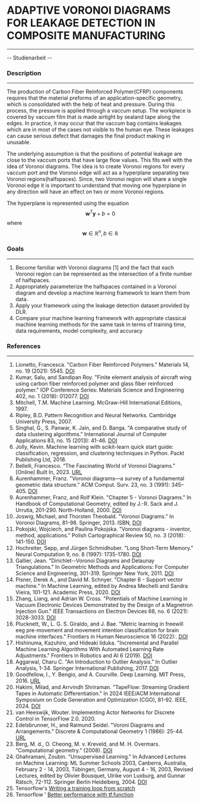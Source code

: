 
# ADAPTIVE VORONOI DIAGRAMS FOR LEAKAGE DETECTION IN COMPOSITE MANUFACTURING

___

-- Studienarbeit --

### Description

___

The production of Carbon Fiber Reinforced Polymer(CFRP) components requires that the material preforms of an application-specific geometry, which is consolidated with the help of heat and pressure. During this process, the pressure is applied through a vaccum setup. The workpiece is covered by vaccum film that is made airtight by sealand tape along the edges. In practice, it may occur that the vaccum bag contains leakages which are in most of the cases not visible to the human eye. These leakages can cause serious defect that damages the final product making in unusable.

The underlying assumption is that the positions of potential leakage are close to the vaccum ports that have large flow values. This fits well with the idea of Voronoi diagrams. The idea is to create Voronoi regions for every vaccum port and the Voronoi edge will act as a hyperplane separating two Voronoi regions(halfspaces). Since, two Voronoi region will share a single Voronoi edge it is important to understand that moving one hyperplane in any direction will have an effect on two or more Voronoi regions.

The hyperplane is represented using the equation $$\mathbf{w}^T \mathbf{y} + b = 0$$ where $$\mathbf{w} \in \mathbb{R}^n, b \in \mathbb{R}$$

### Goals

___

1. Become familiar with Voronoi diagrams [1] and the fact that each Voronoi region can be represented as the intersection of a finite number of halfspaces.
2. Appropriately parameterize the halfspaces contained in a Voronoi diagram and develop a machine learning framework to learn them from data.
3. Apply your framework using the leakage detection dataset provided by DLR.
4. Compare your machine learning framework with appropriate classical machine learning methods for the same task in terms of training time, data requirements, model complexity, and accuracy

### References

___

1. Lionetto, Francesca. "Carbon Fiber Reinforced Polymers." Materials 14, no. 19 (2021): 5545. [DOI](10.3390/ma14195545)
2. Kumar, Salu, and Sandipan Roy. "Finite element analysis of aircraft wing using carbon fiber reinforced polymer and glass fiber reinforced polymer." IOP Conference Series: Materials Science and Engineering 402, no. 1 (2018): 012077. [DOI](10.1088/1757-899X/402/1/012077)
3. Mitchell, T.M. Machine Learning. McGraw-Hill International Editions, 1997.
4. Ripley, B.D. Pattern Recognition and Neural Networks. Cambridge University Press, 2007.
5. Singhal, G., S. Panwar, K. Jain, and D. Banga. "A comparative study of data clustering algorithms." International Journal of Computer Applications 83, no. 15 (2013): 41-46. [DOI](10.5120/14528-2927)
6. Jolly, Kevin. Machine learning with scikit-learn quick start guide: classification, regression, and clustering techniques in Python. Packt Publishing Ltd, 2018.
7. Bellelli, Francesco. “The Fascinating World of Voronoi Diagrams.” [Online] Built In, 2023. [URL](https://builtin.com/data-science/voronoi-diagram)
8. Aurenhammer, Franz. "Voronoi diagrams—a survey of a fundamental geometric data structure." ACM Comput. Surv. 23, no. 3 (1991): 345–405. [DOI](10.1145/116873.116880)
9. Aurenhammer, Franz, and Rolf Klein. "Chapter 5 - Voronoi Diagrams." In Handbook of Computational Geometry, edited by J.-R. Sack and J. Urrutia, 201-290. North-Holland, 2000. [DOI](https://doi.org/10.1016/B978-044482537-7/50006-1)
10. Joswig, Michael, and Thorsten Theobald. "Voronoi Diagrams." In Voronoi Diagrams, 81-98. Springer, 2013. ISBN, [DOI](10.1007/978-1-4471-4817-3_6)
11. Pokojski, Wojciech, and Paulina Pokojska. "Voronoi diagrams - inventor, method, applications." Polish Cartographical Review 50, no. 3 (2018): 141-150. [DOI](10.2478/pcr-2018-0009)
12. Hochreiter, Sepp, and Jürgen Schmidhuber. "Long Short-Term Memory." Neural Computation 9, no. 8 (1997): 1735-1780. [DOI](10.1162/neco.1997.9.8.1735)
13. Gallier, Jean. "Dirichlet--Voronoi Diagrams and Delaunay Triangulations." In Geometric Methods and Applications: For Computer Science and Engineering, 301-319. Springer New York, 2011. [DOI](10.1007/978-1-4419-9961-0_10)
14. Pisner, Derek A., and David M. Schnyer. "Chapter 6 - Support vector machine." In Machine Learning, edited by Andrea Mechelli and Sandra Vieira, 101-121. Academic Press, 2020. [DOI](https://doi.org/10.1016/B978-0-12-815739-8.00006-7)
15. Zhang, Liang, and Adrian W. Cross. "Potentials of Machine Learning in Vacuum Electronic Devices Demonstrated by the Design of a Magnetron Injection Gun." IEEE Transactions on Electron Devices 68, no. 6 (2021): 3028-3033. [DOI](10.1109/TED.2021.3075166)
16. Plucknett, W., L. G. S. Giraldo, and J. Bae. "Metric learning in freewill eeg pre-movement and movement intention classification for brain machine interfaces." Frontiers in Human Neuroscience 16 (2022):. [DOI](10.3389/fnhum.2022.902183)
17. Hishinuma, Kazuhiro, and Hideaki Iiduka. "Incremental and Parallel Machine Learning Algorithms With Automated Learning Rate Adjustments." Frontiers in Robotics and AI 6 (2019). [DOI](10.3389/frobt.2019.00077)
18. Aggarwal, Charu C. "An Introduction to Outlier Analysis." In Outlier Analysis, 1-34. Springer International Publishing, 2017. [DOI](10.1007/978-3-319-47578-3_1)
19. Goodfellow, I., Y. Bengio, and A. Courville. Deep Learning. MIT Press, 2016. [URL](https://books.google.de/books?id=Np9SDQAAQBAJ)
20. Hakimi, Milad, and Arrvindh Shriraman. "TapeFlow: Streaming Gradient Tapes in Automatic Differentiation." In 2024 IEEE/ACM International Symposium on Code Generation and Optimization (CGO), 81-92. IEEE, 2024. [DOI](10.1109/CGO57630.2024.10444805)
21. van Heeswijk, Wouter. Implementing Actor Networks for Discrete Control in TensorFlow 2.0. 2020.
22. Edelsbrunner, H., and Raimund Seidel. "Voroni Diagrams and Arrangements." Discrete & Computational Geometry 1 (1986): 25-44. [URL](http://eudml.org/doc/130979)
23. Berg, M. d., O. Cheong, M. v. Kreveld, and M. H. Overmars. "Computational geometry." (2008). [DOI](10.1007/978-3-540-77974-2)
24. Ghahramani, Zoubin. "Unsupervised Learning." In Advanced Lectures on Machine Learning: ML Summer Schools 2003, Canberra, Australia, February 2 - 14, 2003, Tübingen, Germany, August 4 - 16, 2003, Revised Lectures, edited by Olivier Bousquet, Ulrike von Luxburg, and Gunnar Rätsch, 72-112. Springer Berlin Heidelberg, 2004. [DOI](https://doi.org/10.1007/978-3-540-28650-9_5)
25. Tensorflow's [Writing a training loop from scratch](https://www.tensorflow.org/guide/keras/writing_a_training_loop_from_scratch)
26. Tensorflow ' [Better performance with tf.function](https://www.tensorflow.org/guide/function)